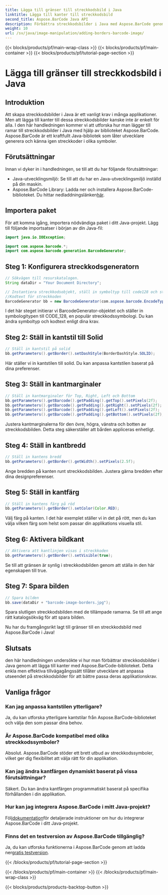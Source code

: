 ```yaml
---
title: Lägga till gränser till streckkodsbild i Java
linktitle: Lägga till kanter till streckkodsbild
second_title: Aspose.BarCode Java API
description: Förbättra streckkodsbilder i Java med Aspose.BarCode genom att lägga till anpassningsbara ramar. Följ denna steg-för-steg-guide för att uppnå en visuellt tilltalande streckkodslösning.
weight: 10
url: /sv/java/image-manipulation/adding-borders-barcode-image/
---
```


{{< blocks/products/pf/main-wrap-class >}}
{{< blocks/products/pf/main-container >}}
{{< blocks/products/pf/tutorial-page-section >}}

# Lägga till gränser till streckkodsbild i Java


## Introduktion

Att skapa streckkodsbilder i Java är ett vanligt krav i många applikationer. Men att lägga till kanter till dessa streckkodsbilder kanske inte är enkelt för alla. I den här handledningen kommer vi att utforska hur man lägger till ramar till streckkodsbilder i Java med hjälp av biblioteket Aspose.BarCode. Aspose.BarCode är ett kraftfullt Java-bibliotek som låter utvecklare generera och känna igen streckkoder i olika symboler.

## Förutsättningar

Innan vi dyker in i handledningen, se till att du har följande förutsättningar:

- Java-utvecklingsmiljö: Se till att du har en Java-utvecklingsmiljö inställd på din maskin.
- Aspose.BarCode Library: Ladda ner och installera Aspose.BarCode-biblioteket. Du hittar nedladdningslänken[här](https://releases.aspose.com/barcode/java/).

## Importera paket

För att komma igång, importera nödvändiga paket i ditt Java-projekt. Lägg till följande importsatser i början av din Java-fil:

```java
import java.io.IOException;

import com.aspose.barcode.*;
import com.aspose.barcode.generation.BarcodeGenerator;
```

## Steg 1: Konfigurera streckkodsgeneratorn

```java
// Sökvägen till resurskatalogen.
String dataDir = "Your Document Directory";

// Instantiera streckkodsobjekt, ställ in symboltyp till code128 och ställ in
//Kodtext för streckkoden
BarcodeGenerator bb = new BarcodeGenerator(com.aspose.barcode.EncodeTypes.CODE_128, "1234567");
```

I det här steget initierar vi BarcodeGenerator-objektet och ställer in symbologitypen till CODE_128, en populär streckkodssymbologi. Du kan ändra symboltyp och kodtext enligt dina krav.

## Steg 2: Ställ in kantstil till Solid

```java
// Ställ in kantstil på solid
bb.getParameters().getBorder().setDashStyle(BorderDashStyle.SOLID);
```

Här ställer vi in kantstilen till solid. Du kan anpassa kantstilen baserat på dina preferenser.

## Steg 3: Ställ in kantmarginaler

```java
// Ställ in kantmarginaler för Top, Right, Left och Bottom
bb.getParameters().getBarcode().getPadding().getTop().setPixels(2f);
bb.getParameters().getBarcode().getPadding().getRight().setPixels(2f);
bb.getParameters().getBarcode().getPadding().getLeft().setPixels(2f);
bb.getParameters().getBarcode().getPadding().getBottom().setPixels(2f);
```

Justera kantmarginalerna för den övre, högra, vänstra och botten av streckkodsbilden. Detta steg säkerställer att bården appliceras enhetligt.

## Steg 4: Ställ in kantbredd

```java
// Ställ in kantens bredd
bb.getParameters().getBorder().getWidth().setPixels(2.5f);
```

Ange bredden på kanten runt streckkodsbilden. Justera gärna bredden efter dina designpreferenser.

## Steg 5: Ställ in kantfärg

```java
// Ställ in kantens färg på röd
bb.getParameters().getBorder().setColor(Color.RED);
```

Välj färg på kanten. I det här exemplet ställer vi in det på rött, men du kan välja vilken färg som helst som passar din applikations visuella stil.

## Steg 6: Aktivera bildkant

```java
// Aktivera att kantlinjen visas i streckkoden
bb.getParameters().getBorder().setVisible(true);
```

Se till att gränsen är synlig i streckkodsbilden genom att ställa in den här egenskapen till true.

## Steg 7: Spara bilden

```java
// Spara bilden
bb.save(dataDir + "barcode-image-borders.jpg");
```

Spara slutligen streckkodsbilden med de tillämpade ramarna. Se till att ange rätt katalogsökväg för att spara bilden.

Nu har du framgångsrikt lagt till gränser till en streckkodsbild med Aspose.BarCode i Java!

## Slutsats

den här handledningen undersökte vi hur man förbättrar streckkodsbilder i Java genom att lägga till kanter med Aspose.BarCode-biblioteket. Detta enkla men effektiva tillvägagångssätt tillåter utvecklare att anpassa utseendet på streckkodsbilder för att bättre passa deras applikationskrav.

## Vanliga frågor

### Kan jag anpassa kantstilen ytterligare?
Ja, du kan utforska ytterligare kantstilar från Aspose.BarCode-biblioteket och välja den som passar dina behov.

### Är Aspose.BarCode kompatibel med olika streckkodssymboler?
Absolut. Aspose.BarCode stöder ett brett utbud av streckkodssymboler, vilket ger dig flexibilitet att välja rätt för din applikation.

### Kan jag ändra kantfärgen dynamiskt baserat på vissa förutsättningar?
Säkert. Du kan ändra kantfärgen programmatiskt baserat på specifika förhållanden i din applikation.

### Hur kan jag integrera Aspose.BarCode i mitt Java-projekt?
 Följ[dokumentation](https://reference.aspose.com/barcode/java/)för detaljerade instruktioner om hur du integrerar Aspose.BarCode i ditt Java-projekt.

### Finns det en testversion av Aspose.BarCode tillgänglig?
 Ja, du kan utforska funktionerna i Aspose.BarCode genom att ladda ner[gratis testversion](https://releases.aspose.com/).

{{< /blocks/products/pf/tutorial-page-section >}}

{{< /blocks/products/pf/main-container >}}
{{< /blocks/products/pf/main-wrap-class >}}

{{< blocks/products/products-backtop-button >}}
